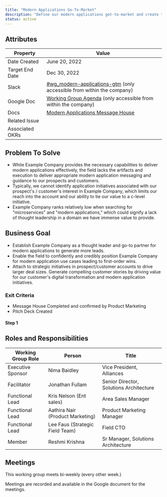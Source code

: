 ```yaml
---
title: "Modern Applications Go-To-Market"
description: "Define our modern applications got-to-market and create the necessary resources to support the motion."
status: active
---
```


## Attributes

| Property        | Value           |
|-----------------|-----------------|
| Date Created    | June 20, 2022  |
| Target End Date | Dec 30, 2022   |
| Slack           | [#wg_modern-applications-gtm](https://example_company.slack.com/archives/C03KMQX21FG) (only accessible from within the company) |
| Google Doc      | [Working Group Agenda](https://docs.google.com/document/d/1ivUz4YZSGIp-x_eG2Mt3Hqv3vtRajzAAyDIxWhu9iWM/edit) (only accessible from within the company) |
| Docs            | [Modern Applications Message House](https://docs.google.com/document/d/17R_pZbVzYrv9bygL5QwGd_GC6oTKzbLfFfMBRKIVfug/edit#heading=h.5o81q1csv5xo)|
| Related Issue   |  |
| Associated OKRs | |

## Problem To Solve

- While Example Company provides the necessary capabilities to deliver modern applications effectively, the field lacks the artifacts and execution to deliver appropriate modern application messaging and guidance to our prospects and customers.
- Typically, we cannot identify application initiatives associated with our prospect's / customer's interest in Example Company, which limits our reach into the account and our ability to tie our value to a c-level initiative.
- Example Company ranks relatively low when searching for "microservices" and "modern applications," which could signify a lack of thought leadership in a domain we have immense value to provide.

## Business Goal

- Establish Example Company as a thought leader and go-to partner for modern applications to generate more leads.
- Enable the field to confidently and credibly position Example Company for modern application use cases leading to first-order wins.
- Attach to strategic initiatives in prospect/customer accounts to drive larger deal sizes.
Generate compelling customer stories by driving value for our customer's digital transformation and modern application initiatives.

### Exit Criteria

- Message House Completed and confirmed by Product Marketing
- Pitch Deck Created

#### Step 1

## Roles and Responsibilities

| Working Group Role    | Person                   | Title                          |
|-----------------------|--------------------------|--------------------------------|
| Executive Sponsor     | Nima Baidley          | Vice President, Alliances       |
| Facilitator           | Jonathan Fullam          | Senior Director, Solutions Architecture   |
| Functional Lead       |Kris Nelson (Ent sales)            | Area Sales Manager |
| Functional Lead       |Aathira Nair (Product Marketing)            | Product Marketing Manager |
| Functional Lead       | Lee Faus (Strategic Field Team)              | Field CTO |
| Member                |Reshmi Krishna           | Sr Manager, Solutions Architecture |

## Meetings

This working group meets bi-weekly (every other week.)

Meetings are recorded and available in the Google document for the meetings.
